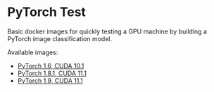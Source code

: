 # PyTorch Test

Basic docker images for quickly testing a GPU machine by building a PyTorch image classification model.

Available images:

* [PyTorch 1.6, CUDA 10.1](pytorch1.6-cuda10.1)
* [PyTorch 1.8.1, CUDA 11.1](pytorch1.8.1-cuda11.1)
* [PyTorch 1.9, CUDA 11.1](pytorch1.9-cuda11.1)
